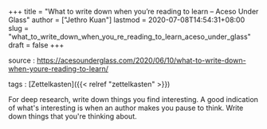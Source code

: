 +++
title = "What to write down when you’re reading to learn – Aceso Under Glass"
author = ["Jethro Kuan"]
lastmod = 2020-07-08T14:54:31+08:00
slug = "what_to_write_down_when_you_re_reading_to_learn_aceso_under_glass"
draft = false
+++

source
: <https://acesounderglass.com/2020/06/10/what-to-write-down-when-youre-reading-to-learn/>

tags
: [Zettelkasten]({{< relref "zettelkasten" >}})

For deep research, write down things you find interesting. A good indication of what's interesting is when an author makes you pause to think. Write down things that you're thinking about.

